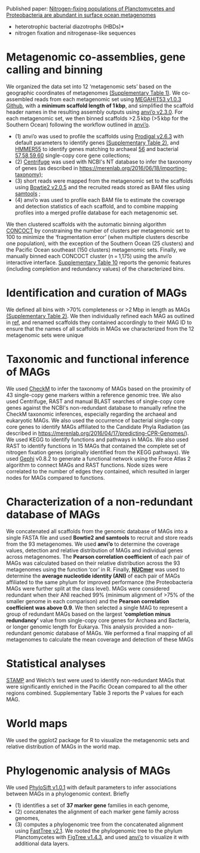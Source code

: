 Published paper: [Nitrogen-fixing populations of Planctomycetes and Proteobacteria are abundant in surface ocean metagenomes](https://www.nature.com/articles/s41564-018-0176-9)

* heterotrophic bacterial diazotrophs (HBDs)*
* nitrogen fixation and nitrogenase-like sequences

# Metagenomic co-assemblies, gene calling and binning

We organized the data set into 12 ‘metagenomic sets’ based on the geographic coordinates of metagenomes [(Supplementary Table 1)](https://static-content.springer.com/esm/art%3A10.1038%2Fs41564-018-0176-9/MediaObjects/41564_2018_176_MOESM3_ESM.xlsx). We co-assembled reads from each metagenomic set using [MEGAHIT53 v1.0.3](https://academic.oup.com/bioinformatics/article/31/10/1674/177884) [Github](https://github.com/voutcn/megahit), with a **minimum scaffold length of 1 kbp**, and simplified the scaffold header names in the resulting assembly outputs using [anvi’o v2.3.0](https://merenlab.org/software/anvio).
For each metagenomic set, we then binned scaffolds >2.5 kbp (>5 kbp for the Southern Ocean) following the workflow outlined in [anvi’o](https://peerj.com/articles/1319/).
- (1) anvi’o was used to profile the scaffolds using [Prodigal v2.6.3](https://bmcbioinformatics.biomedcentral.com/articles/10.1186/1471-2105-11-119) with default parameters to identify genes [(Supplementary Table 2)](https://static-content.springer.com/esm/art%3A10.1038%2Fs41564-018-0176-9/MediaObjects/41564_2018_176_MOESM4_ESM.xlsx), and [HMMER55](https://journals.plos.org/ploscompbiol/article?id=10.1371/journal.pcbi.1002195) to identify genes matching to archaeal [56](https://www.nature.com/articles/nature12352) and bacterial [57](https://www.nature.com/articles/nmeth.3103),[58](http://www.pnas.org/content/110/14/5540),[59](https://www.nature.com/articles/ismej2011189),[60](https://journals.plos.org/plosone/article?id=10.1371/journal.pone.0022099) single-copy core gene collections;
- (2) [Centrifuge](https://genome.cshlp.org/content/26/12/1721) was used with NCBI's NT database to infer the taxonomy of genes (as described in https://merenlab.org/2016/06/18/importing-taxonomy);
- (3) short reads were mapped from the metagenomic set to the scaffolds using [Bowtie2 v2.0.5](https://www.nature.com/articles/nmeth.1923) and the recruited reads stored as BAM files using [samtools](https://academic.oup.com/bioinformatics/article/25/16/2078/204688) ;
- (4) anvi’o was used to profile each BAM file to estimate the coverage and detection statistics of each scaffold, and to combine mapping profiles into a merged profile database for each metagenomic set.

We then clustered scaffolds with the automatic binning algorithm [CONCOCT](https://www.nature.com/articles/nmeth.3103) by constraining the number of clusters per metagenomic set to 100 to minimize the ‘fragmentation error’ (when multiple clusters describe one population), with the exception of the Southern Ocean (25 clusters) and the Pacific Ocean southeast (150 clusters) metagenomic sets. Finally, we manually binned each CONCOCT cluster (n = 1,175) using the anvi’o interactive interface. [Supplementary Table 10](https://static-content.springer.com/esm/art%3A10.1038%2Fs41564-018-0176-9/MediaObjects/41564_2018_176_MOESM12_ESM.xlsx) reports the genomic features (including completion and redundancy values) of the characterized bins.

# Identification and curation of MAGs

We defined all bins with >70% completeness or >2 Mbp in length as MAGs [(Supplementary Table 2)](https://static-content.springer.com/esm/art%3A10.1038%2Fs41564-018-0176-9/MediaObjects/41564_2018_176_MOESM4_ESM.xlsx). We then individually refined each MAG as outlined in [ref](https://peerj.com/articles/1839/), and renamed scaffolds they contained accordingly to their MAG ID to ensure that the names of all scaffolds in MAGs we characterized from the 12 metagenomic sets were unique

# Taxonomic and functional inference of MAGs

We used [CheckM](https://genome.cshlp.org/content/25/7/1043) to infer the taxonomy of MAGs based on the proximity of 43 single-copy gene markers within a reference genomic tree.
We also used Centrifuge, RAST and manual BLAST searches of single-copy core genes against the NCBI's non-redundant database to manually refine the CheckM taxonomic inferences, especially regarding the archaeal and eukaryotic MAGs.
We also used the occurrence of bacterial single-copy core genes to identify MAGs affiliated to the Candidate Phyla Radiation (as described in https://merenlab.org/2016/04/17/predicting-CPR-Genomes/).
We used KEGG to identify functions and pathways in MAGs.
We also used RAST to identify functions in 15 MAGs that contained the complete set of nitrogen fixation genes (originally identified from the KEGG pathways).
We used [Gephi](https://gephi.org/publications/gephi-bastian-feb09.pdf) v0.8.2 to generate a functional network using the Force Atlas 2 algorithm to connect MAGs and RAST functions. Node sizes were correlated to the number of edges they contained, which resulted in larger nodes for MAGs compared to functions.

# Characterization of a non-redundant database of MAGs

We concatenated all scaffolds from the genomic database of MAGs into a single FASTA file and used **Bowtie2 and samtools** to recruit and store reads from the 93 metagenomes.
We used **anvi’o** to determine the coverage values, detection and relative distribution of MAGs and individual genes across metagenomes.
The **Pearson correlation coefficient** of each pair of MAGs was calculated based on their relative distribution across the 93 metagenomes using the function ‘cor’ in R.
Finally, [**NUCmer**](https://academic.oup.com/nar/article/30/11/2478/1024948) was used to determine the **average nucleotide identity (ANI)** of each pair of MAGs affiliated to the same phylum for improved performance (the Proteobacteria MAGs were further split at the class level).
MAGs were considered redundant when their ANI reached 99% (minimum alignment of >75% of the smaller genome in each comparison) and the **Pearson correlation coefficient was above 0.9**.
We then selected a single MAG to represent a group of redundant MAGs based on the largest **‘completion minus redundancy’** value from single-copy core genes for Archaea and Bacteria, or longer genomic length for Eukarya.
This analysis provided a non-redundant genomic database of MAGs. We performed a final mapping of all metagenomes to calculate the mean coverage and detection of these MAGs

# **Statistical analyses**
[STAMP](https://academic.oup.com/bioinformatics/article/26/6/715/245265) and Welch’s test were used to identify non-redundant MAGs that were significantly enriched in the Pacific Ocean compared to all the other regions combined. Supplementary Table 3 reports the P values for each MAG.

# World maps

We used the ggplot2 package for R to visualize the metagenomic sets and relative distribution of MAGs in the world map.

# Phylogenomic analysis of MAGs

We used [PhyloSift v1.0.1](https://peerj.com/articles/243/) with default parameters to infer associations between MAGs in a phylogenomic context. Briefly
- (1) identifies a set of **37 marker gene** families in each genome,
- (2) concatenates the alignment of each marker gene family across genomes,
- (3) computes a phylogenomic tree from the concatenated alignment using [FastTree v2.1](https://journals.plos.org/plosone/article?id=10.1371/journal.pone.0009490).
We rooted the phylogenomic tree to the phylum Planctomycetes with [FigTree v1.4.3](http://tree.bio.ed.ac.uk/software/figtree/), and used [anvi’o](https://merenlab.org/software/anvio) to visualize it with additional data layers.
